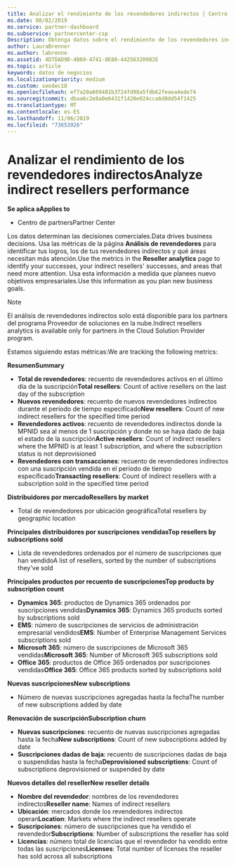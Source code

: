 ```yaml
---
title: Analizar el rendimiento de los revendedores indirectos | Centro de partners
ms.date: 08/02/2019
ms.service: partner-dashboard
ms.subservice: partnercenter-csp
Description: Obtenga datos sobre el rendimiento de los revendedores indirectos para identificar los éxitos, así como las áreas que puedan necesitar más atención.
author: LauraBrenner
ms.author: labrenne
ms.assetid: 4D7DAD9D-4B69-4741-8E80-44256320982E
ms.topic: article
keywords: datos de negocios
ms.localizationpriority: medium
ms.custom: seodec18
ms.openlocfilehash: ef7a20a669481b3724fd98a5fdb62feaea4ede74
ms.sourcegitcommit: dbaa6c2e8a0e6431f1420e024cca6d0dd54f1425
ms.translationtype: MT
ms.contentlocale: es-ES
ms.lasthandoff: 11/06/2019
ms.locfileid: "73653926"
---
```

# <a name="analyze-indirect-resellers-performance"></a><span data-ttu-id="822c6-104">Analizar el rendimiento de los revendedores indirectos</span><span class="sxs-lookup"><span data-stu-id="822c6-104">Analyze indirect resellers performance</span></span> 

<span data-ttu-id="822c6-105">**Se aplica a**</span><span class="sxs-lookup"><span data-stu-id="822c6-105">**Applies to**</span></span>
- <span data-ttu-id="822c6-106">Centro de partners</span><span class="sxs-lookup"><span data-stu-id="822c6-106">Partner Center</span></span>

<span data-ttu-id="822c6-107">Los datos determinan las decisiones comerciales.</span><span class="sxs-lookup"><span data-stu-id="822c6-107">Data drives business decisions.</span></span> <span data-ttu-id="822c6-108">Usa las métricas de la página **Análisis de revendedores** para identificar tus logros, los de tus revendedores indirectos y qué áreas necesitan más atención.</span><span class="sxs-lookup"><span data-stu-id="822c6-108">Use the metrics in the **Reseller analytics** page to identify your successes, your indirect resellers' successes, and areas that need more attention.</span></span> <span data-ttu-id="822c6-109">Usa esta información a medida que planees nuevo objetivos empresariales.</span><span class="sxs-lookup"><span data-stu-id="822c6-109">Use this information as you plan new business goals.</span></span>

> [!NOTE]
> <span data-ttu-id="822c6-110">El análisis de revendedores indirectos solo está disponible para los partners del programa Proveedor de soluciones en la nube.</span><span class="sxs-lookup"><span data-stu-id="822c6-110">Indirect resellers analytics is available only for partners in the Cloud Solution Provider program.</span></span>

<span data-ttu-id="822c6-111">Estamos siguiendo estas métricas:</span><span class="sxs-lookup"><span data-stu-id="822c6-111">We are tracking the following metrics:</span></span>

<span data-ttu-id="822c6-112">**Resumen**</span><span class="sxs-lookup"><span data-stu-id="822c6-112">**Summary**</span></span>  
 - <span data-ttu-id="822c6-113">**Total de revendedores**: recuento de revendedores activos en el último día de la suscripción</span><span class="sxs-lookup"><span data-stu-id="822c6-113">**Total resellers**: Count of active resellers on the last day of the subscription</span></span>  
 - <span data-ttu-id="822c6-114">**Nuevos revendedores**: recuento de nuevos revendedores indirectos durante el período de tiempo especificado</span><span class="sxs-lookup"><span data-stu-id="822c6-114">**New resellers**: Count of new indirect resellers for the specified time period</span></span>  
 - <span data-ttu-id="822c6-115">**Revendedores activos**: recuento de revendedores indirectos donde la MPNID sea al menos de 1 suscripción y donde no se haya dado de baja el estado de la suscripción</span><span class="sxs-lookup"><span data-stu-id="822c6-115">**Active resellers**: Count of indirect resellers where the MPNID is at least 1 subscription, and where the subscription status is not deprovisioned</span></span>  
 - <span data-ttu-id="822c6-116">**Revendedores con transacciones**: recuento de revendedores indirectos con una suscripción vendida en el período de tiempo especificado</span><span class="sxs-lookup"><span data-stu-id="822c6-116">**Transacting resellers**: Count of indirect resellers with a subscription sold in the specified time period</span></span>  

<span data-ttu-id="822c6-117">**Distribuidores por mercado**</span><span class="sxs-lookup"><span data-stu-id="822c6-117">**Resellers by market**</span></span>  
 - <span data-ttu-id="822c6-118">Total de revendedores por ubicación geográfica</span><span class="sxs-lookup"><span data-stu-id="822c6-118">Total resellers by geographic location</span></span>  

<span data-ttu-id="822c6-119">**Principales distribuidores por suscripciones vendidas**</span><span class="sxs-lookup"><span data-stu-id="822c6-119">**Top resellers by subscriptions sold**</span></span>
 - <span data-ttu-id="822c6-120">Lista de revendedores ordenados por el número de suscripciones que han vendido</span><span class="sxs-lookup"><span data-stu-id="822c6-120">A list of resellers, sorted by the number of subscriptions they've sold</span></span>  

<span data-ttu-id="822c6-121">**Principales productos por recuento de suscripciones**</span><span class="sxs-lookup"><span data-stu-id="822c6-121">**Top products by subscription count**</span></span>  
 - <span data-ttu-id="822c6-122">**Dynamics 365**: productos de Dynamics 365 ordenados por suscripciones vendidas</span><span class="sxs-lookup"><span data-stu-id="822c6-122">**Dynamics 365**: Dynamics 365 products sorted by subscriptions sold</span></span>  
 - <span data-ttu-id="822c6-123">**EMS**: número de suscripciones de servicios de administración empresarial vendidos</span><span class="sxs-lookup"><span data-stu-id="822c6-123">**EMS**: Number of Enterprise Management Services subscriptions sold</span></span>  
 - <span data-ttu-id="822c6-124">**Microsoft 365**: número de suscripciones de Microsoft 365 vendidas</span><span class="sxs-lookup"><span data-stu-id="822c6-124">**Microsoft 365**: Number of Microsoft 365 subscriptions sold</span></span>  
 - <span data-ttu-id="822c6-125">**Office 365**: productos de Office 365 ordenados por suscripciones vendidas</span><span class="sxs-lookup"><span data-stu-id="822c6-125">**Office 365**: Office 365 products sorted by subscriptions sold</span></span>  

<span data-ttu-id="822c6-126">**Nuevas suscripciones**</span><span class="sxs-lookup"><span data-stu-id="822c6-126">**New subscriptions**</span></span>  
 - <span data-ttu-id="822c6-127">Número de nuevas suscripciones agregadas hasta la fecha</span><span class="sxs-lookup"><span data-stu-id="822c6-127">The number of new subscriptions added by date</span></span>  

<span data-ttu-id="822c6-128">**Renovación de suscripción**</span><span class="sxs-lookup"><span data-stu-id="822c6-128">**Subscription churn**</span></span>  
 - <span data-ttu-id="822c6-129">**Nuevas suscripciones**: recuento de nuevas suscripciones agregadas hasta la fecha</span><span class="sxs-lookup"><span data-stu-id="822c6-129">**New subscriptions**: Count of new subscriptions added by date</span></span>  
 - <span data-ttu-id="822c6-130">**Suscripciones dadas de baja**: recuento de suscripciones dadas de baja o suspendidas hasta la fecha</span><span class="sxs-lookup"><span data-stu-id="822c6-130">**Deprovisioned subscriptions**: Count of subscriptions deprovisioned or suspended by date</span></span>  

<span data-ttu-id="822c6-131">**Nuevos detalles del reseller**</span><span class="sxs-lookup"><span data-stu-id="822c6-131">**New reseller details**</span></span>  
 - <span data-ttu-id="822c6-132">**Nombre del revendedor**: nombres de los revendedores indirectos</span><span class="sxs-lookup"><span data-stu-id="822c6-132">**Reseller name**: Names of indirect resellers</span></span>  
 - <span data-ttu-id="822c6-133">**Ubicación**: mercados donde los revendedores indirectos operan</span><span class="sxs-lookup"><span data-stu-id="822c6-133">**Location**: Markets where the indirect resellers operate</span></span>  
 - <span data-ttu-id="822c6-134">**Suscripciones**: número de suscripciones que ha vendido el revendedor</span><span class="sxs-lookup"><span data-stu-id="822c6-134">**Subscriptions**: Number of subscriptions the reseller has sold</span></span>  
 - <span data-ttu-id="822c6-135">**Licencias**: número total de licencias que el revendedor ha vendido entre todas las suscripciones</span><span class="sxs-lookup"><span data-stu-id="822c6-135">**Licenses**: Total number of licenses the reseller has sold across all subscriptions</span></span>  
  
  